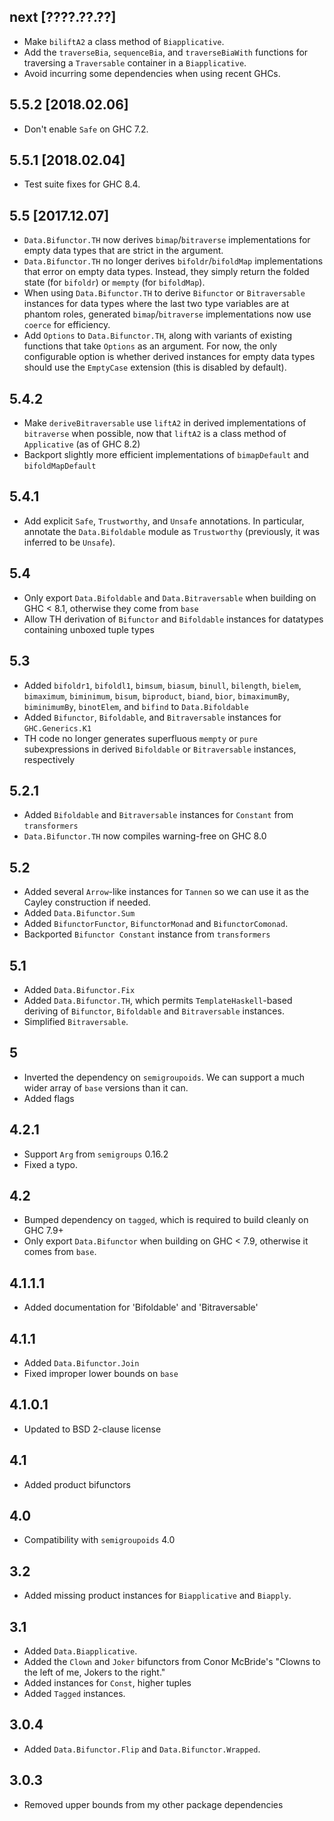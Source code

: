 next [????.??.??]
-----------------
* Make `biliftA2` a class method of `Biapplicative`.
* Add the `traverseBia`, `sequenceBia`, and `traverseBiaWith` functions for
  traversing a `Traversable` container in a `Biapplicative`.
* Avoid incurring some dependencies when using recent GHCs.

5.5.2 [2018.02.06]
------------------
* Don't enable `Safe` on GHC 7.2.

5.5.1 [2018.02.04]
------------------
* Test suite fixes for GHC 8.4.

5.5 [2017.12.07]
----------------
* `Data.Bifunctor.TH` now derives `bimap`/`bitraverse`
  implementations for empty data types that are strict in the argument.
* `Data.Bifunctor.TH` no longer derives `bifoldr`/`bifoldMap` implementations
  that error on empty data types. Instead, they simply return the folded state
  (for `bifoldr`) or `mempty` (for `bifoldMap`).
* When using `Data.Bifunctor.TH` to derive `Bifunctor` or `Bitraversable`
  instances for data types where the last two type variables are at phantom
  roles, generated `bimap`/`bitraverse` implementations now use `coerce` for
  efficiency.
* Add `Options` to `Data.Bifunctor.TH`, along with variants of existing
  functions that take `Options` as an argument. For now, the only configurable
  option is whether derived instances for empty data types should use the
  `EmptyCase` extension (this is disabled by default).

5.4.2
-----
* Make `deriveBitraversable` use `liftA2` in derived implementations of `bitraverse` when possible, now that `liftA2` is a class method of `Applicative` (as of GHC 8.2)
* Backport slightly more efficient implementations of `bimapDefault` and `bifoldMapDefault`

5.4.1
-----
* Add explicit `Safe`, `Trustworthy`, and `Unsafe` annotations. In particular, annotate the `Data.Bifoldable` module as `Trustworthy` (previously, it was inferred to be `Unsafe`).

5.4
---
* Only export `Data.Bifoldable` and `Data.Bitraversable` when building on GHC < 8.1, otherwise they come from `base`
* Allow TH derivation of `Bifunctor` and `Bifoldable` instances for datatypes containing unboxed tuple types

5.3
---
* Added `bifoldr1`, `bifoldl1`, `bimsum`, `biasum`, `binull`, `bilength`, `bielem`, `bimaximum`, `biminimum`, `bisum`, `biproduct`, `biand`, `bior`, `bimaximumBy`, `biminimumBy`, `binotElem`, and `bifind` to `Data.Bifoldable`
* Added `Bifunctor`, `Bifoldable`, and `Bitraversable` instances for `GHC.Generics.K1`
* TH code no longer generates superfluous `mempty` or `pure` subexpressions in derived `Bifoldable` or `Bitraversable` instances, respectively

5.2.1
----
* Added `Bifoldable` and `Bitraversable` instances for `Constant` from `transformers`
* `Data.Bifunctor.TH` now compiles warning-free on GHC 8.0

5.2
-----
* Added several `Arrow`-like instances for `Tannen` so we can use it as the Cayley construction if needed.
* Added `Data.Bifunctor.Sum`
* Added `BifunctorFunctor`, `BifunctorMonad` and `BifunctorComonad`.
* Backported `Bifunctor Constant` instance from `transformers`

5.1
---
* Added `Data.Bifunctor.Fix`
* Added `Data.Bifunctor.TH`, which permits `TemplateHaskell`-based deriving of `Bifunctor`, `Bifoldable` and `Bitraversable` instances.
* Simplified `Bitraversable`.

5
-
* Inverted the dependency on `semigroupoids`. We can support a much wider array of `base` versions than it can.
* Added flags

4.2.1
-----
* Support `Arg` from `semigroups` 0.16.2
* Fixed a typo.

4.2
---
* Bumped dependency on `tagged`, which is required to build cleanly on GHC 7.9+
* Only export `Data.Bifunctor` when building on GHC < 7.9, otherwise it comes from `base`.

4.1.1.1
-------
* Added documentation for 'Bifoldable' and 'Bitraversable'

4.1.1
-----
* Added `Data.Bifunctor.Join`
* Fixed improper lower bounds on `base`

4.1.0.1
-------
* Updated to BSD 2-clause license

4.1
---
* Added product bifunctors

4.0
---
* Compatibility with `semigroupoids` 4.0

3.2
---
* Added missing product instances for `Biapplicative` and `Biapply`.

3.1
-----
* Added `Data.Biapplicative`.
* Added the `Clown` and `Joker` bifunctors from Conor McBride's "Clowns to the left of me, Jokers to the right."
* Added instances for `Const`, higher tuples
* Added `Tagged` instances.

3.0.4
-----
* Added `Data.Bifunctor.Flip` and `Data.Bifunctor.Wrapped`.

3.0.3
---
* Removed upper bounds from my other package dependencies
